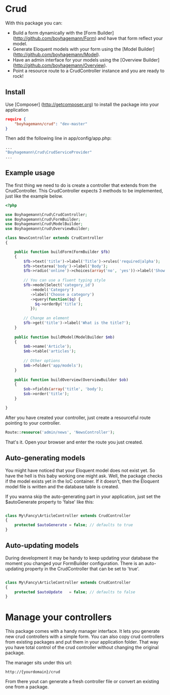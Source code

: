 Crud
====
With this package you can:

* Build a form dynamically with the [Form Builder] (http://github.com/boyhagemann/Form) and have that form reflect your model. 
* Generate Eloquent models with your form using the [Model Builder] (http://github.com/boyhagemann/Model).
* Have an admin interface for your models using the [Overview Builder] (http://github.com/boyhagemann/Overview).
* Point a resource route to a CrudController instance and you are ready to rock!


## Install
Use [Composer] (http://getcomposer.org) to install the package into your application
```json
require {
    "boyhagemann/crud": "dev-master"
}
```

Then add the following line in app/config/app.php:
```php
...
"Boyhagemann\Crud\CrudServiceProvider"
...
```

## Example usage
The first thing we need to do is create a controller that extends from the CrudController.
This CrudController expects 3 methods to be implemented, just like the example below.

```php
<?php

use Boyhagemann\Crud\CrudController;
use Boyhagemann\Crud\FormBuilder;
use Boyhagemann\Crud\ModelBuilder;
use Boyhagemann\Crud\OverviewBuilder;

class NewsController extends CrudController
{

    public function buildForm(FormBuilder $fb)
    {
        $fb->text('title')->label('Title')->rules('required|alpha');
        $fb->textarea('body')->label('Body');
        $fb->radio('online')->choices(array('no', 'yes'))->label('Show online?');
        
        // You can use a fluent typing style
        $fb->modelSelect('category_id')
           ->model('Category')
           ->label('Choose a category')
           ->query(function($q) {
             $q->orderBy('title');
           });
           
        // Change an element
        $fb->get('title')->label('What is the title?');
    }
    
    public function buildModel(ModelBuilder $mb)
    {
        $mb->name('Article');
        $mb->table('articles');
        
        // Other options
        $mb->folder('app/models');
    }
    
    public function buildOverview(OverviewBuilder $ob)
    {
        $ob->fields(array('title', 'body');
        $ob->order('title');
    }

}
```

After you have created your controller, just create a resourceful route pointing to your controller.
```php
Route::resource('admin/news', 'NewsController');
```

That's it. Open your browser and enter the route you just created.

## Auto-generating models
You might have noticed that your Eloquent model does not exist yet. 
So have the hell is this baby working one might ask.
Well, the package checks if the model exists yet in the IoC container.
If it doesn't, then the Eloquent model file is written and the database table is created.


If you wanna skip the auto-generating part in your application, just set the $autoGenerate property to 'false' like this:
```php

class My\Fancy\ArticleController extends CrudController
{
    protected $autoGenerate = false; // defaults to true
}

```

## Auto-updating models
During development it may be handy to keep updating your database the moment you changed your FormBuilder configuration.
There is an auto-updating property in the CrudController that can be set to 'true'.
```php

class My\Fancy\ArticleController extends CrudController
{
    protected $autoUpdate   = false; // defaults to false
}
```


# Manage your controllers
This package comes with a handy manager interface. 
It lets you generate new crud controllers with a simple form.
You can also copy crud controllers from existing packages and put them in your application folder.
That way you have total control of the crud controller without changing the original package.

The manager sits under this url:
```
http://{yourdomain}/crud
```
From there yout can generate a fresh controller file or convert an existing one from a package.


